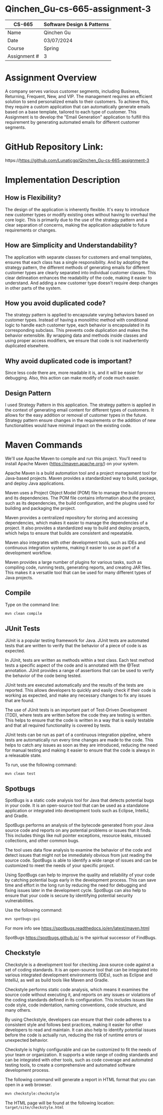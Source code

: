 # Qinchen_Gu-cs-665-assignment-3

| CS-665       | Software Design & Patterns |
|--------------|----------------------------|
| Name         | Qinchen Gu                 |
| Date         | 03/07/2024                 |
| Course       | Spring                     |
| Assignment # | 3                          |

# Assignment Overview
A company serves various customer segments, including Business, Returning, Frequent, New, and VIP. The management requires an efficient solution to send personalized emails to their customers. To achieve this, they require a custom application that can automatically generate emails based on a base template, tailored to each type of customer. This Assignment is to develop the "Email Generation" application to fulfill this requirement by generating automated emails for different customer segments.

# GitHub Repository Link:
https://https://github.com/Lunaticgq/Qinchen_Gu-cs-665-assignment-3

# Implementation Description 
## How is Flexibility?
The design of the application is inherently flexible. It's easy to introduce new customer types or modify existing ones without having to overhaul the core logic. This is primarily due to the use of the strategy pattern and a clear separation of concerns, making the application adaptable to future requirements or changes.

## How are Simplicity and Understandability?
The application with separate classes for customers and email templates, ensures that each class has a single responsibility. And by adopting the strategy pattern, the different methods of generating emails for different customer types are clearly separated into individual customer classes. This clear delineation enhances the readability of the code, making it easier to understand. And adding a new customer type doesn't require deep changes in other parts of the system.

## How you avoid duplicated code?
The strategy pattern is applied to encapsulate varying behaviors based on customer types. Instead of having a monolithic method with conditional logic to handle each customer type, each behavior is encapsulated in its corresponding subclass. This prevents code duplication and makes the behavior extensible. By wrapping data and methods inside classes and using proper access modifiers, we ensure that code is not inadvertently duplicated elsewhere.

## Why avoid duplicated code is important?
Since less code there are, more readable it is, and it will be easier for debugging. Also, this action can make modify
of code much easier.

## Design Pattern
I used Strategy Pattern in this application. The strategy pattern is applied in the context of generating email content for different types of customers. It allows for the easy addition or removal of customer types in the future. Strategy pattern ensure changes in the requirements or the addition of new functionalities would have minimal impact on the existing code.




# Maven Commands

We'll use Apache Maven to compile and run this project. You'll need to install Apache Maven (https://maven.apache.org/) on your system. 

Apache Maven is a build automation tool and a project management tool for Java-based projects. Maven provides a standardized way to build, package, and deploy Java applications.

Maven uses a Project Object Model (POM) file to manage the build process and its dependencies. The POM file contains information about the project, such as its dependencies, the build configuration, and the plugins used for building and packaging the project.

Maven provides a centralized repository for storing and accessing dependencies, which makes it easier to manage the dependencies of a project. It also provides a standardized way to build and deploy projects, which helps to ensure that builds are consistent and repeatable.

Maven also integrates with other development tools, such as IDEs and continuous integration systems, making it easier to use as part of a development workflow.

Maven provides a large number of plugins for various tasks, such as compiling code, running tests, generating reports, and creating JAR files. This makes it a versatile tool that can be used for many different types of Java projects.

## Compile
Type on the command line: 

```bash
mvn clean compile
```



## JUnit Tests
JUnit is a popular testing framework for Java. JUnit tests are automated tests that are written to verify that the behavior of a piece of code is as expected.

In JUnit, tests are written as methods within a test class. Each test method tests a specific aspect of the code and is annotated with the @Test annotation. JUnit provides a range of assertions that can be used to verify the behavior of the code being tested.

JUnit tests are executed automatically and the results of the tests are reported. This allows developers to quickly and easily check if their code is working as expected, and make any necessary changes to fix any issues that are found.

The use of JUnit tests is an important part of Test-Driven Development (TDD), where tests are written before the code they are testing is written. This helps to ensure that the code is written in a way that is easily testable and that all required functionality is covered by tests.

JUnit tests can be run as part of a continuous integration pipeline, where tests are automatically run every time changes are made to the code. This helps to catch any issues as soon as they are introduced, reducing the need for manual testing and making it easier to ensure that the code is always in a releasable state.

To run, use the following command:
```bash
mvn clean test
```


## Spotbugs 

SpotBugs is a static code analysis tool for Java that detects potential bugs in your code. It is an open-source tool that can be used as a standalone application or integrated into development tools such as Eclipse, IntelliJ, and Gradle.

SpotBugs performs an analysis of the bytecode generated from your Java source code and reports on any potential problems or issues that it finds. This includes things like null pointer exceptions, resource leaks, misused collections, and other common bugs.

The tool uses data flow analysis to examine the behavior of the code and detect issues that might not be immediately obvious from just reading the source code. SpotBugs is able to identify a wide range of issues and can be customized to meet the needs of your specific project.

Using SpotBugs can help to improve the quality and reliability of your code by catching potential bugs early in the development process. This can save time and effort in the long run by reducing the need for debugging and fixing issues later in the development cycle. SpotBugs can also help to ensure that your code is secure by identifying potential security vulnerabilities.

Use the following command:

```bash
mvn spotbugs:gui 
```

For more info see 
https://spotbugs.readthedocs.io/en/latest/maven.html

SpotBugs https://spotbugs.github.io/ is the spiritual successor of FindBugs.


## Checkstyle 

Checkstyle is a development tool for checking Java source code against a set of coding standards. It is an open-source tool that can be integrated into various integrated development environments (IDEs), such as Eclipse and IntelliJ, as well as build tools like Maven and Gradle.

Checkstyle performs static code analysis, which means it examines the source code without executing it, and reports on any issues or violations of the coding standards defined in its configuration. This includes issues like code style, code indentation, naming conventions, code structure, and many others.

By using Checkstyle, developers can ensure that their code adheres to a consistent style and follows best practices, making it easier for other developers to read and maintain. It can also help to identify potential issues before the code is actually run, reducing the risk of runtime errors or unexpected behavior.

Checkstyle is highly configurable and can be customized to fit the needs of your team or organization. It supports a wide range of coding standards and can be integrated with other tools, such as code coverage and automated testing tools, to create a comprehensive and automated software development process.

The following command will generate a report in HTML format that you can open in a web browser. 

```bash
mvn checkstyle:checkstyle
```

The HTML page will be found at the following location:
`target/site/checkstyle.html`




